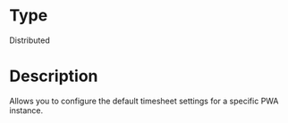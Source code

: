 # Type

Distributed

# Description

Allows you to configure the default timesheet settings for a specific PWA
instance.
